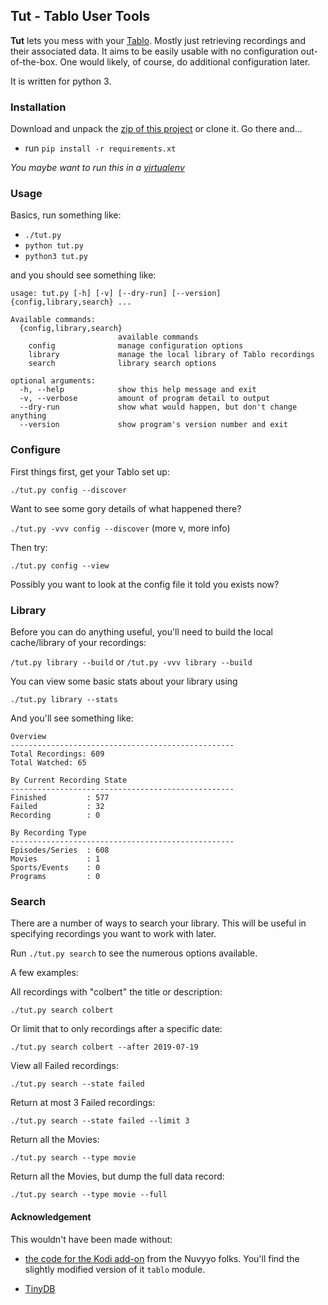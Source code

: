 ## Tut - Tablo User Tools
**Tut** lets you mess with your 
[Tablo](https://www.tablotv.com/). Mostly just retrieving recordings and their associated data. It aims to be easily usable with no configuration 
out-of-the-box. One would likely, of course, do additional configuration later.

It is written for python 3.  


### Installation
Download and unpack the 
[zip of this project](https://github.com/jessedp/tut/archive/master.zip) 
or clone it. Go there and...
* run `pip install -r requirements.xt`

_You maybe want to run this in a [virtualenv](https://virtualenv.pypa.io/en/latest/)_

### Usage
Basics, run something like:

* `./tut.py`
* `python tut.py`
* `python3 tut.py`
 
and you should see something like:

```
usage: tut.py [-h] [-v] [--dry-run] [--version] {config,library,search} ...

Available commands:
  {config,library,search}
                        available commands
    config              manage configuration options
    library             manage the local library of Tablo recordings
    search              library search options

optional arguments:
  -h, --help            show this help message and exit
  -v, --verbose         amount of program detail to output
  --dry-run             show what would happen, but don't change anything
  --version             show program's version number and exit
```

### Configure
First things first, get your Tablo set up: 

`./tut.py config --discover`

Want to see some gory details of what happened there?

`./tut.py -vvv config --discover`  (more v, more info)

Then try:

`./tut.py config --view`

Possibly you want to look at the config file it told you exists now?

### Library
Before you can do anything useful, you'll need to build the local cache/library of your recordings:

`/tut.py library --build` or `/tut.py -vvv library --build`

You can view some basic stats about your library using

`./tut.py library --stats`

And you'll see something like:
```
Overview
--------------------------------------------------
Total Recordings: 609
Total Watched: 65

By Current Recording State
--------------------------------------------------
Finished         : 577
Failed           : 32
Recording        : 0

By Recording Type
--------------------------------------------------
Episodes/Series  : 608
Movies           : 1
Sports/Events    : 0
Programs         : 0
```

### Search
There are a number of ways to search your library. This will be useful in specifying recordings you want to work with later.

Run `./tut.py search` to see the numerous options available.

A few examples: 

All recordings with "colbert" the title or description:

`./tut.py search colbert`   

Or limit that to only recordings after a specific date:

`./tut.py search colbert --after 2019-07-19`

View all Failed recordings:

`./tut.py search --state failed`

Return at most 3  Failed recordings:

`./tut.py search --state failed --limit 3`

Return all the Movies:

`./tut.py search --type movie`

Return all the Movies, but dump the full data record:

`./tut.py search --type movie --full`

 
 #### Acknowledgement
 This wouldn't have been made without: 
 * [the code for the Kodi add-on](https://github.com/Nuvyyo/script.tablo) from the Nuvyyo folks. You'll find the slightly modified version of it  `tablo` module.
 
 * [TinyDB](https://github.com/msiemens/tinydb)